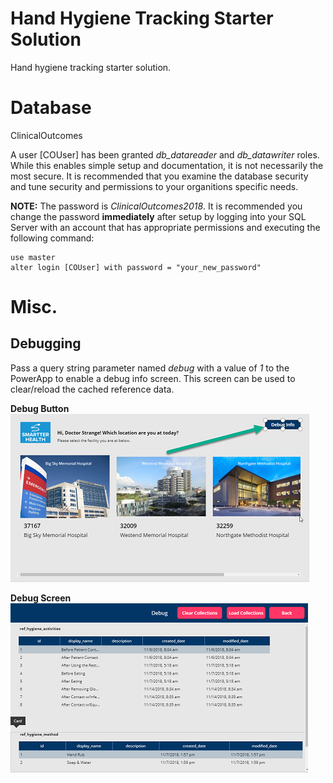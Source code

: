 # Hand Hygiene Tracking Starter Solution

Hand hygiene tracking starter solution.

# Database

ClinicalOutcomes

A user [COUser] has been granted *db_datareader* and *db_datawriter* roles. While this enables simple setup and documentation, it is not necessarily the most secure. It is recommended that you examine the database security and tune security and permissions to your organitions specific needs.

**NOTE:** The password is *ClinicalOutcomes2018*. It is recommended you change the password **immediately** after setup by logging into your SQL Server with an account that has appropriate permissions and executing the following command:

```
use master
alter login [COUser] with password = "your_new_password"
```


# Misc.

## Debugging

Pass a query string parameter named *debug* with a value of *1* to the PowerApp to enable a debug info screen. This screen can be used to clear/reload the cached reference data.

**Debug Button**
![alt-text][easter-egg-1_1]

**Debug Screen**
![alt-text][easter-egg-1_2]


[easter-egg-1_1]: https://github.com/SmartterHealth/hand-hygiene-tracking/blob/master/images/easter-egg1_1.png "Debug button"
[easter-egg-1_2]: https://github.com/SmartterHealth/hand-hygiene-tracking/blob/master/images/easter-egg1_2.png "Debug screen"
